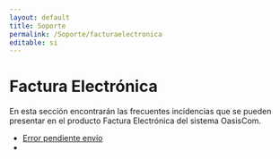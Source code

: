 ```yaml
---
layout: default
title: Soporte
permalink: /Soporte/facturaelectronica
editable: si
---
```

# Factura Electrónica

En esta sección encontrarán las frecuentes incidencias que se pueden presentar en el producto Factura Electrónica del sistema OasisCom.  

* [Error pendiente envío](http://docs.oasiscom.com/Soporte/facturaelectronica/EBFFAC)  
* 
